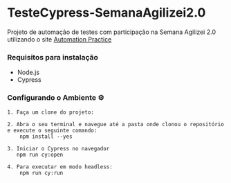 # TesteCypress-SemanaAgilizei2.0
[](https://github.com/QuintilianoNery/TesteCypress-SemanaAgilizei2.0/blob/origin/estudos.png)

Projeto de automação de testes com participação na Semana Agilizei 2.0 utilizando o site [Automation Practice](http://automationpractice.com/index.php) 

### Requisitos para instalação ###

* Node.js
* Cypress

### Configurando o Ambiente :gear: ###

```shell
1. Faça um clone do projeto:

2. Abra o seu terminal e navegue até a pasta onde clonou o repositório e execute o seguinte comando:
    npm install --yes

3. Iniciar o Cypress no navegador
   npm run cy:open

4. Para executar em modo headless:
    npm run cy:run
```

